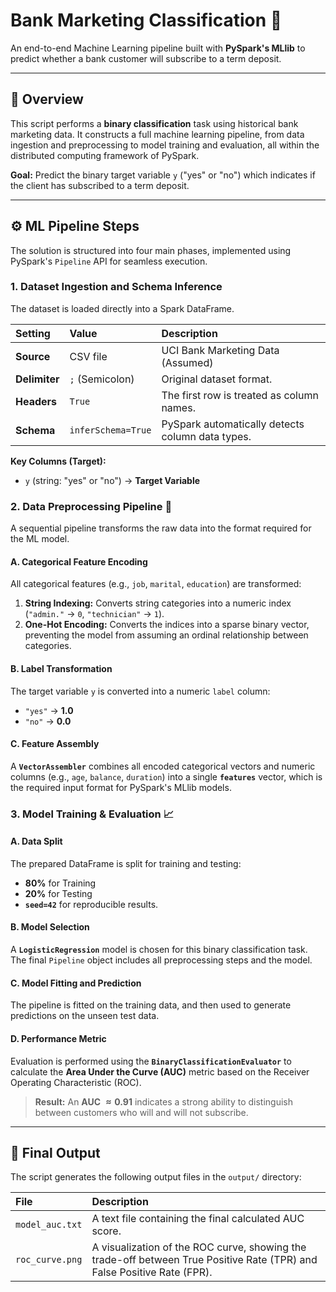 # Bank Marketing Classification 🏦

An end-to-end Machine Learning pipeline built with **PySpark's MLlib** to predict whether a bank customer will subscribe to a term deposit.

---

## 🧠 Overview

This script performs a **binary classification** task using historical bank marketing data. It constructs a full machine learning pipeline, from data ingestion and preprocessing to model training and evaluation, all within the distributed computing framework of PySpark.

**Goal:** Predict the binary target variable `y` ("yes" or "no") which indicates if the client has subscribed to a term deposit.

---

## ⚙️ ML Pipeline Steps

The solution is structured into four main phases, implemented using PySpark's `Pipeline` API for seamless execution.

### 1. Dataset Ingestion and Schema Inference

The dataset is loaded directly into a Spark DataFrame.

| Setting | Value | Description |
| :--- | :--- | :--- |
| **Source** | CSV file | UCI Bank Marketing Data (Assumed) |
| **Delimiter** | `;` (Semicolon) | Original dataset format. |
| **Headers** | `True` | The first row is treated as column names. |
| **Schema** | `inferSchema=True` | PySpark automatically detects column data types. |

**Key Columns (Target):**
* `y` (string: "yes" or "no") → **Target Variable**

### 2. Data Preprocessing Pipeline 🧹

A sequential pipeline transforms the raw data into the format required for the ML model.

#### **A. Categorical Feature Encoding**
All categorical features (e.g., `job`, `marital`, `education`) are transformed:
1.  **String Indexing:** Converts string categories into a numeric index (`"admin."` → `0`, `"technician"` → `1`).
2.  **One-Hot Encoding:** Converts the indices into a sparse binary vector, preventing the model from assuming an ordinal relationship between categories.

#### **B. Label Transformation**
The target variable `y` is converted into a numeric `label` column:
* `"yes"` → **$1.0$**
* `"no"` → **$0.0$**

#### **C. Feature Assembly**
A **`VectorAssembler`** combines all encoded categorical vectors and numeric columns (e.g., `age`, `balance`, `duration`) into a single **`features`** vector, which is the required input format for PySpark's MLlib models.

### 3. Model Training & Evaluation 📈

#### **A. Data Split**
The prepared DataFrame is split for training and testing:
* **$80\%$** for Training
* **$20\%$** for Testing
* **`seed=42`** for reproducible results.

#### **B. Model Selection**
A **`LogisticRegression`** model is chosen for this binary classification task. The final `Pipeline` object includes all preprocessing steps and the model.

#### **C. Model Fitting and Prediction**
The pipeline is fitted on the training data, and then used to generate predictions on the unseen test data.

#### **D. Performance Metric**
Evaluation is performed using the **`BinaryClassificationEvaluator`** to calculate the **Area Under the Curve (AUC)** metric based on the Receiver Operating Characteristic (ROC).

> **Result:** An **AUC $\approx 0.91$** indicates a strong ability to distinguish between customers who will and will not subscribe.

---

## 💾 Final Output

The script generates the following output files in the `output/` directory:

| File | Description |
| :--- | :--- |
| `model_auc.txt` | A text file containing the final calculated AUC score. |
| `roc_curve.png` | A visualization of the ROC curve, showing the trade-off between True Positive Rate (TPR) and False Positive Rate (FPR).  |
